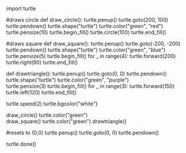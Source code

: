 import turtle

#draws circle
def draw_circle():
    turtle.penup()
    turtle.goto(200, 100)
    turtle.pendown()
    turtle.shape("turtle")
    turtle.color("green", "red")  
    turtle.pensize(10)
    turtle.begin_fill()
    turtle.circle(100)
    turtle.end_fill()

#draws square
def draw_square():
    turtle.penup()
    turtle.goto(-200, -200)
    turtle.pendown()
    turtle.shape("turtle")
    turtle.color("green", "blue") 
    turtle.pensize(5)
    turtle.begin_fill()
    for _ in range(4):
        turtle.forward(200)
        turtle.right(90)
    turtle.end_fill()

def drawtriangle():
    turtle.penup()
    turtle.goto(0, 0)
    turtle.pendown()
    turtle.shape("turtle")
    turtle.color("green", "purple")  
    turtle.pensize(3)
    turtle.begin_fill()
    for _ in range(3):
        turtle.forward(150)
        turtle.left(120)
    turtle.end_fill()


turtle.speed(2)
turtle.bgcolor("white")  


draw_circle()
turtle.color("green")  
draw_square()
turtle.color("green") 
drawtriangle()

#resets to (0,0)
turtle.penup()
turtle.goto(0, 0)
turtle.pendown()

turtle.done()
